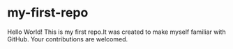 # my-first-repo
Hello World!
This is my first repo.It was created to make myself familiar with GitHub.
Your contributions are welcomed.
